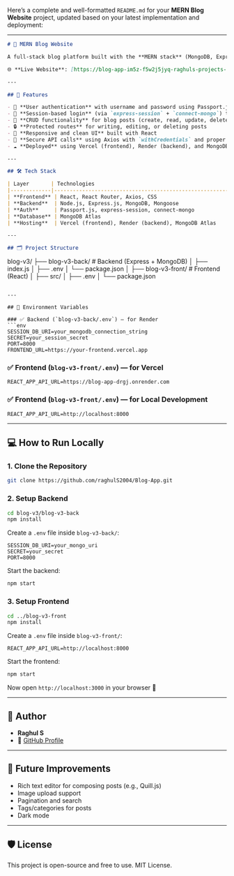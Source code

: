 Here’s a complete and well-formatted `README.md` for your **MERN Blog Website** project, updated based on your latest implementation and deployment:

---

```markdown
# 📝 MERN Blog Website

A full-stack blog platform built with the **MERN stack** (MongoDB, Express.js, React, Node.js). This project enables users to **register**, **log in**, and **create**, **edit**, or **delete** their own blog posts, with **session-based authentication** for secure access.

🌐 **Live Website**: [https://blog-app-im5z-f5w2j5jyq-raghuls-projects-bf0226ce.vercel.app](https://blog-app-im5z-f5w2j5jyq-raghuls-projects-bf0226ce.vercel.app)

---

## 🚀 Features

- 🔐 **User authentication** with username and password using Passport.js
- 🧠 **Session-based login** (via `express-session` + `connect-mongo`) to persist user sessions
- 📝 **CRUD functionality** for blog posts (create, read, update, delete)
- 🔒 **Protected routes** for writing, editing, or deleting posts
- 📱 **Responsive and clean UI** built with React
- 🔄 **Secure API calls** using Axios with `withCredentials` and proper CORS setup
- ☁️ **Deployed** using Vercel (frontend), Render (backend), and MongoDB Atlas (database)

---

## 🛠️ Tech Stack

| Layer       | Technologies                                          |
|-------------|--------------------------------------------------------|
| **Frontend** | React, React Router, Axios, CSS                        |
| **Backend**  | Node.js, Express.js, MongoDB, Mongoose                |
| **Auth**     | Passport.js, express-session, connect-mongo           |
| **Database** | MongoDB Atlas                                         |
| **Hosting**  | Vercel (frontend), Render (backend), MongoDB Atlas    |

---

## 🗂️ Project Structure

```

blog-v3/
├── blog-v3-back/         # Backend (Express + MongoDB)
│   ├── index.js
│   ├── .env
│   └── package.json
│
├── blog-v3-front/        # Frontend (React)
│   ├── src/
│   ├── .env
│   └── package.json

````

---

## 🔑 Environment Variables

### ✅ Backend (`blog-v3-back/.env`) — for Render
```env
SESSION_DB_URI=your_mongodb_connection_string
SECRET=your_session_secret
PORT=8000
FRONTEND_URL=https://your-frontend.vercel.app
````

### ✅ Frontend (`blog-v3-front/.env`) — for Vercel

```env
REACT_APP_API_URL=https://blog-app-drgj.onrender.com
```

### ✅ Frontend (`blog-v3-front/.env`) — for Local Development

```env
REACT_APP_API_URL=http://localhost:8000
```

---

## 💻 How to Run Locally

### 1. Clone the Repository

```bash
git clone https://github.com/raghulS2004/Blog-App.git
```

### 2. Setup Backend

```bash
cd blog-v3/blog-v3-back
npm install
```

Create a `.env` file inside `blog-v3-back/`:

```env
SESSION_DB_URI=your_mongo_uri
SECRET=your_secret
PORT=8000
```

Start the backend:

```bash
npm start
```

### 3. Setup Frontend

```bash
cd ../blog-v3-front
npm install
```

Create a `.env` file inside `blog-v3-front/`:

```env
REACT_APP_API_URL=http://localhost:8000
```

Start the frontend:

```bash
npm start
```

Now open `http://localhost:3000` in your browser 🎉

---

## 🙋 Author

* **Raghul S**
* 🔗 [GitHub Profile](https://github.com/raghulS2004)

---

## 📌 Future Improvements

* Rich text editor for composing posts (e.g., Quill.js)
* Image upload support
* Pagination and search
* Tags/categories for posts
* Dark mode

---

## 🛡️ License

This project is open-source and free to use. MIT License.

```
